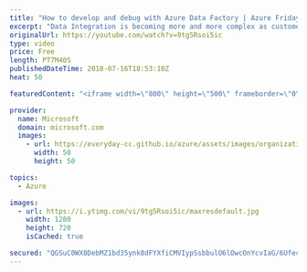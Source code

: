 ```yaml
---
title: "How to develop and debug with Azure Data Factory | Azure Friday"
excerpt: "Data Integration is becoming more and more complex as customer requirements and expectations are continuously changing. In this video, Gaurav Malhotra joins Scott Hanselman to discuss how users can now develop and debug their Extract Transform/Load (ETL) and Extract Load/Transform (ELT) workflows iteratively"
originalUrl: https://youtube.com/watch?v=9tg5Rsoi5ic
type: video
price: Free
length: PT7M40S
publishedDateTime: 2018-07-16T18:53:10Z
heat: 50

featuredContent: "<iframe width=\"800\" height=\"500\" frameborder=\"0\" src=\"https://www.youtube.com/embed/9tg5Rsoi5ic\" allow=\"accelerometer; autoplay; encrypted-media; gyroscope; picture-in-picture\" allowfullscreen></iframe>"

provider:
  name: Microsoft
  domain: microsoft.com
  images:
    - url: https://everyday-cc.github.io/azure/assets/images/organizations/microsoft.com-50x50.jpg
      width: 50
      height: 50

topics:
  - Azure

images:
  - url: https://i.ytimg.com/vi/9tg5Rsoi5ic/maxresdefault.jpg
    width: 1280
    height: 720
    isCached: true

secured: "QGSuC0WX8DebMZ1bd35ynk8dFYXfiCMVIypSsbbulO6lOwcOnYcvIaG/6UfecmLliSkGQj3iQTmz/i+UmUsQwjAPvp10p+KiO0beOr4WOVucs1YHykHE004HQWPTL8vCRenynWMIFY83RQj4MqisWUWkBXuLlLQ+w3cfUhM2KeiVo+hTjFlOU8XQwcsYDBBQYyMfNeYm9Xx9YwwInQAd1rD7s4K67M94k+EvzTzx7yJRT8AVi61hMGuv34EpFusC8W0/SY1NNmt6/T2ASP776Xy2ClKc84Dl7oiDDqoR/8R0URNXyTymjxRxBni4vTuJjnqUo2gQ4OGkoYLbMTUqNLzLWBz0oDDz4e34Je/bbJ6hJZLA3WAl8VWZgX1ZmM+eKJ+k1MiyEaji+qq4QDAcujTHkoJQ34Yz6xsmzOHvcMI=;UdZV3vh/2/H/tfFFB4l8rA=="
---
```


